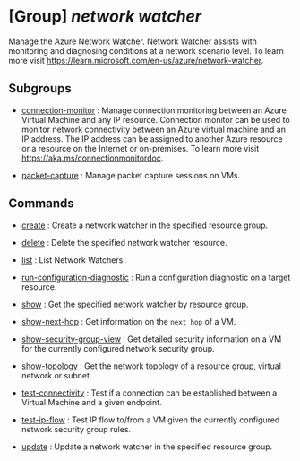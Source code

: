 # [Group] _network watcher_

Manage the Azure Network Watcher. Network Watcher assists with monitoring and diagnosing conditions at a network scenario level. To learn more visit https://learn.microsoft.com/en-us/azure/network-watcher.

## Subgroups

- [connection-monitor](/Commands/network/watcher/connection-monitor/readme.md)
: Manage connection monitoring between an Azure Virtual Machine and any IP resource. Connection monitor can be used to monitor network connectivity between an Azure virtual machine and an IP address. The IP address can be assigned to another Azure resource or a resource on the Internet or on-premises. To learn more visit https://aka.ms/connectionmonitordoc.

- [packet-capture](/Commands/network/watcher/packet-capture/readme.md)
: Manage packet capture sessions on VMs.

## Commands

- [create](/Commands/network/watcher/_create.md)
: Create a network watcher in the specified resource group.

- [delete](/Commands/network/watcher/_delete.md)
: Delete the specified network watcher resource.

- [list](/Commands/network/watcher/_list.md)
: List Network Watchers.

- [run-configuration-diagnostic](/Commands/network/watcher/_run-configuration-diagnostic.md)
: Run a configuration diagnostic on a target resource.

- [show](/Commands/network/watcher/_show.md)
: Get the specified network watcher by resource group.

- [show-next-hop](/Commands/network/watcher/_show-next-hop.md)
: Get information on the `next hop` of a VM.

- [show-security-group-view](/Commands/network/watcher/_show-security-group-view.md)
: Get detailed security information on a VM for the currently configured network security group.

- [show-topology](/Commands/network/watcher/_show-topology.md)
: Get the network topology of a resource group, virtual network or subnet.

- [test-connectivity](/Commands/network/watcher/_test-connectivity.md)
: Test if a connection can be established between a Virtual Machine and a given endpoint.

- [test-ip-flow](/Commands/network/watcher/_test-ip-flow.md)
: Test IP flow to/from a VM given the currently configured network security group rules.

- [update](/Commands/network/watcher/_update.md)
: Update a network watcher in the specified resource group.
